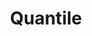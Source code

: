 ---
title: "Quantile"

categories: ['']

tags: ['Quantile']

arabic: ['كل مجموعة (دلو) في التجميع الكمي', 'كمية']

publishers: ['معجم مصطلحات التعلم الآلي والتعلم العميق وعلم البيانات']

types: "word"

slug: ""
---